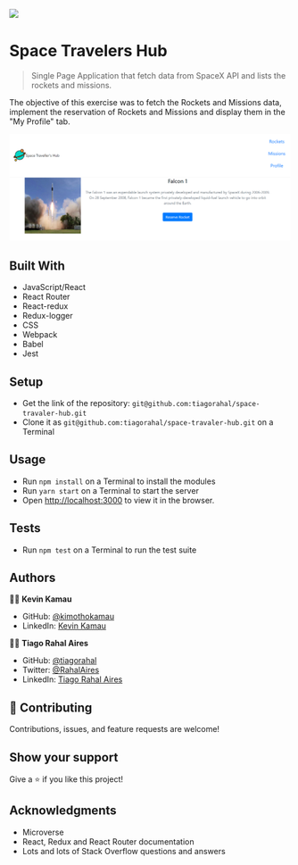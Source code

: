 ![](https://img.shields.io/badge/Microverse-blueviolet)

# Space Travelers Hub

> Single Page Application that fetch data from SpaceX API and lists the rockets and missions.

The objective of this exercise was to fetch the Rockets and Missions data, implement the reservation of Rockets and Missions and display them in the "My Profile" tab.

![screenshot](./screenshot.png)


## Built With

- JavaScript/React
- React Router
- React-redux
- Redux-logger
- CSS
- Webpack
- Babel
- Jest

## Setup

- Get the link of the repository: `git@github.com:tiagorahal/space-travaler-hub.git`
- Clone it as `git@github.com:tiagorahal/space-travaler-hub.git` on a Terminal

## Usage

- Run `npm install` on a Terminal to install the modules
- Run `yarn start` on a Terminal to start the server 
- Open [http://localhost:3000](http://localhost:3000) to view it in the browser.

## Tests

- Run `npm test` on a Terminal to run the test suite

## Authors

👨‍💻 **Kevin Kamau**

- GitHub: [@kimothokamau](https://github.com/kimothokamau)
- LinkedIn: [Kevin Kamau](https://www.linkedin.com/in/kevinkamauk/)

👨‍💻 **Tiago Rahal Aires**

- GitHub: [@tiagorahal](https://github.com/tiagorahal)
- Twitter: [@RahalAires](https://twitter.com/RahalAires)
- LinkedIn: [Tiago Rahal Aires](https://linkedin.com/tiagorahal)

## 🤝 Contributing

Contributions, issues, and feature requests are welcome!

## Show your support

Give a ⭐️ if you like this project!

## Acknowledgments

- Microverse
- React, Redux and React Router documentation
- Lots and lots of Stack Overflow questions and answers